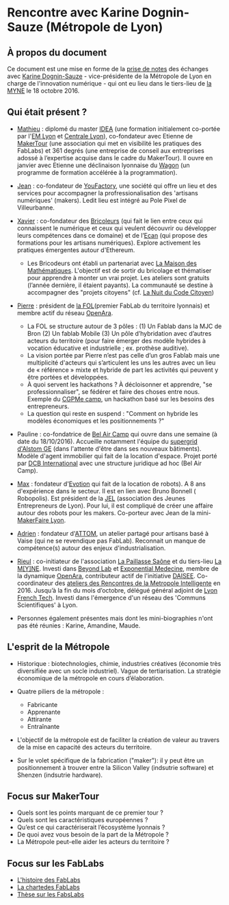 # Rencontre avec Karine Dognin-Sauze (Métropole de Lyon)

## À propos du document

Ce document est une mise en forme de la [prise de notes][38] des échanges avec [Karine Dognin-Sauze](https://www.linkedin.com/in/karine-dognin-30980820) - vice-présidente de la Métropole de Lyon en charge de l'innovation numérique - qui ont eu lieu dans le tiers-lieu de [la MYNE](http://lamyne.org) le 18 octobre 2016.

## Qui était présent ?

* [Mathieu][1] : diplomé du master [IDEA][2] (une formation initialement co-portée par l'[EM Lyon][3] et [Centrale Lyon][4]), co-fondateur avec Etienne de [MakerTour][5] (une association qui met en visibilité les pratiques des FabLabs) et 361 degrés (une entreprise de conseil aux entreprises adossé à l’expertise acquise dans le cadre du MakerTour). Il ouvre en janvier avec Etienne une déclinaison lyonnaise du [Wagon][6] (un programme de formation accélérée à la programmation).

* [Jean][7] : co-fondateur de [YouFactory][8], une société qui offre un lieu et des services pour accompagner la profressionalisation des 'artisans numériques' (makers). Ledit lieu est intégré au Pole Pixel de Villeurbanne. 

* [Xavier][9] : co-fondateur des [Bricoleurs][10] (qui fait le lien entre ceux qui connaissent le numérique et ceux qui veulent découvrir ou développer leurs compétences dans ce domaine) et de l’[Ecan][11] (qui propose des formations pour les artisans numériques). Explore activement les pratiques émergentes autour d'Ethereum. 

	* Les Bricodeurs ont établi un partenariat avec [La Maison des Mathématiques][12]. L'objectif est de sortir du bricolage et thématiser pour apprendre à monter un vrai projet. Les ateliers sont gratuits (l’année dernière, il étaient payants). La communauté se destine à accompagner des "projets citoyens" (cf. [La Nuit du Code Citoyen](https://codecitoyen.github.io))

* [Pierre][13] : président de [la FOL][14](premier FabLab du territoire lyonnais) et membre actif du réseau [OpenAra][15]. 

	* La FOL se structure autour de 3 pôles : (1) Un Fablab dans la MJC de Bron (2) Un fablab Mobile (3) Un pôle d’hybridation avec d’autres acteurs du territoire (pour faire émerger des modèle hybrides à vocation éducative et industrielle ; ex. prothèse auditive).
	* La vision portée par Pierre n’est pas celle d’un gros Fablab mais une multiplicité d'acteurs qui s’articulent les uns les autres avec un lieu de « référence » mixte et hybride de part les activités qui peuvent y être portées et développées.
	* À quoi servent les hackathons ? À décloisonner et apprendre, "se professionnaliser", se fédérer et faire des choses entre nous. Exemple du [CGPMe camp][16], un hackathon basé sur les besoins des entrepreneurs.
	* La question qui reste en suspend : "Comment on hybride les modèles économiques et les positionnements ?"

* Pauline : co-fondatrice de [Bel Air Camp][17] qui ouvre dans une semaine (à date du 18/10/2016). Accueille notamment l'équipe du [supergrid d'Alstom GE][18] (dans l'attente d'être dans ses nouveaux bâtiments). Modèle d'agent immobilier qui fait de la location d'espace. Projet porté par [DCB International][19] avec une structure juridique ad hoc (Bel Air Camp). 

* [Max][20] : fondateur d'[Evotion][21] qui fait de la location de robots). A 8 ans d'expérience dans le secteur. Il est en lien avec Bruno Bonnell ( Robopolis). Est président de la [JEL][22] (association des Jeunes Entrepreneurs de Lyon). Pour lui, il est compliqué de créer une affaire autour des robots pour les makers. Co-porteur avec Jean de la mini-[MakerFaire Lyon][23].

* [Adrien][24] : fondateur d'[ATTOM][25], un atelier partagé pour artisans basé à Vaise (qui ne se revendique pas FabLab). Reconnait un manque de compétence(s) autour des enjeux d'industrialisation.

* [Rieul][26] : co-initiateur de l'association [La Paillasse Saône][27] et du tiers-lieu [La M[Y]NE][28]. Investi dans [Beyond Lab][29] et [Exponential Medecine][30], membre de la dynamique [OpenAra][31], contributeur actif de l'initiative [DAISEE][32]. Co-coordinateur des [ateliers des Rencontres de la Metropole Intelligente][33] en 2016. Jusqu’à la fin du mois d’octobre, délégué général adjoint de [Lyon French Tech][34]. Investi dans l'émergence d'un réseau des 'Communs Scientifiques' à Lyon.

* Personnes également présentes mais dont les mini-biographies n'ont pas été réunies : Karine, Amandine, Maude.

## L'esprit de la Métropole

* Historique : biotechnologies, chimie, industries créatives (économie très diversifiée avec un socle industriel). Vague de tertiarisation. La stratégie économique de la métropole en cours d’élaboration.  

* Quatre piliers de la métropole : 
	* Fabricante
	* Apprenante 
	* Attirante
	* Entraînante 

* L'objectif de la métropole est de faciliter la création de valeur au travers de la mise en capacité des acteurs du territoire.

* Sur le volet spécifique de la fabrication ("maker"): il y peut être un positionnement à trouver entre la Silicon Valley (indsutrie software) et Shenzen (indsutrie hardware).

## Focus sur MakerTour

* Quels sont les points marquant de ce premier tour ? 
* Quels sont les caractéristiques européennes ?
* Qu’est ce qui caractériserait l’écosystème lyonnais ? 
* De quoi avez vous besoin de la part de la Métropole ? 
* La Métropole peut-elle aider les acteurs du territoire ? 

## Focus sur les FabLabs

* [L'histoire des FabLabs][35]
* [La chartedes FabLabs][36]
* [Thèse sur les FabsLabs][37]

[1]:	https://fr.linkedin.com/in/mathieugeiler
[2]:	http://masters.em-lyon.com/fr/Programme-I.D.E.A
[3]:	http://www.em-lyon.com/fr/
[4]:	http://www.ec-lyon.fr/
[5]:	http://www.makertour.fr
[6]:	ttps://www.lewagon.com/fr
[7]:	https://fr.linkedin.com/in/nelsonjean
[8]:	http://youfactory.co
[9]:	https://www.linkedin.com/in/lavayssiere/fr
[10]:	http://lesbricodeurs.fr/
[11]:	http://ecan.fr
[12]:	http://math.univ-lyon1.fr/mmi/
[13]:	https://fr.linkedin.com/in/pierre-aumont-lyon
[14]:	http://www.fablab-lyon.fr/
[15]:	https://openara.org/
[16]:	http://camp.cgpme-rhone.org/
[17]:	http://www.belaircamp.org/
[18]:	http://www.supergrid-institute.com/fr/partenaires
[19]:	http://www.dcbinternational.com/
[20]:	https://twitter.com/Maxximuus
[21]:	http://www.evotion.com/fr/
[22]:	http://ajel-lyon.org/2016/
[23]:	http://www.makerfairelyon.com/
[24]:	https://fr.linkedin.com/in/lemardeley-adrien-4a577421
[25]:	http://www.attom.eu/
[26]:	https://fr.linkedin.com/in/rieultecher
[27]:	http://lapaillassaone.strikingly.com
[28]:	http://lamyne.netlify.com/
[29]:	http://beyond-lab.org
[30]:	http://www.exponentialmed.eu
[31]:	https://openara.org/
[32]:	https://hackaday.io/project/10879-internets-of-energy-call-me-daisee
[33]:	http://www.economie.grandlyon.com/actualites/rencontres-de-la-metropole-intelligente-2016-grand-succes-et-belles-perspectives-1994.html
[34]:	http://www.lyonfrenchtech.com/
[35]:	http://www.knowtex.com/blog/stop-1-le-premier-fab-lab-du-monde/
[36]:	http://fab.cba.mit.edu/about/charter/
[37]:	http://www.camillebosque.com/these
[38]:	https://annuel.framapad.org/p/RencontreMakersLyon
